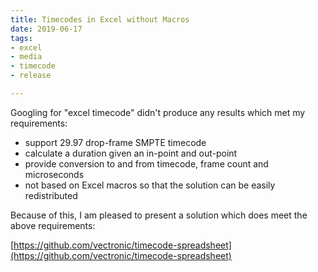 ```yaml
---
title: Timecodes in Excel without Macros
date: 2019-06-17
tags: 
- excel
- media
- timecode 
- release

---
```


Googling for "excel timecode" didn't produce any results which met my requirements:

- support 29.97 drop-frame SMPTE timecode
- calculate a duration given an in-point and out-point
- provide conversion to and from timecode, frame count and microseconds
- not based on Excel macros so that the solution can be easily redistributed

Because of this, I am pleased to present a solution which does meet the above requirements: 

[https://github.com/vectronic/timecode-spreadsheet](https://github.com/vectronic/timecode-spreadsheet)
